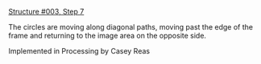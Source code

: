 [Structure #003, Step 7]

The circles are moving along diagonal paths, moving past the edge of the frame and returning to the image area on the opposite side.

Implemented in Processing
by Casey Reas

[Structure #003, Step 7]: http://artport.whitney.org/commissions/softwarestructures/s3_process_7/code.html
